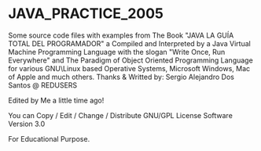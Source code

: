 # JAVA_PRACTICE_2005
Some source code files with examples from The Book
"JAVA LA GUÍA TOTAL DEL PROGRAMADOR"
a Compiled and Interpreted by a Java Virtual Machine Programming Language
with the slogan "Write Once, Run Everywhere"
and The Paradigm of Object Oriented Programming Language
for various GNU\Linux based Operative Systems, Microsoft Windows, Mac of Apple and much others.
Thanks & Writted by: Sergio Alejandro Dos Santos @ REDUSERS

Edited by Me a little time ago!

You can Copy / Edit / Change / Distribute
GNU/GPL License Software Version 3.0

For Educational Purpose.
